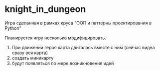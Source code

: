 # knight_in_dungeon
Игра сделанная в рамках круса "ООП и паттерны проектирования в Python"

Планируется игру несколько модифицировать.
1. При движении героя карта двигалась вместе с ним (сейчас видна сразу вся карта)
2. создать миникарту
3. будут появляться по мере возникновения идей
